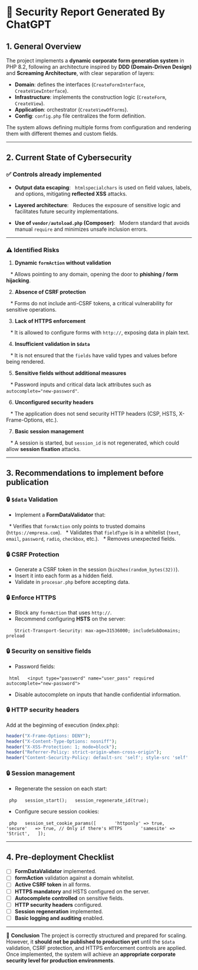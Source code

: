 # 📄 Security Report Generated By ChatGPT

## 1\. General Overview

The project implements a **dynamic corporate form generation system** in PHP 8.2, following an architecture inspired by **DDD (Domain-Driven Design)** and **Screaming Architecture**, with clear separation of layers:

  * **Domain**: defines the interfaces (`CreateFormInterface`, `CreateViewInterface`).
  * **Infrastructure**: implements the construction logic (`CreateForm`, `CreateView`).
  * **Application**: orchestrator (`CreateViewOfForms`).
  * **Config**: `config.php` file centralizes the form definition.

The system allows defining multiple forms from configuration and rendering them with different themes and custom fields.

-----

## 2\. Current State of Cybersecurity

### ✅ Controls already implemented

  * **Output data escaping**:
      `htmlspecialchars` is used on field values, labels, and options, mitigating **reflected XSS** attacks.

  * **Layered architecture**:
      Reduces the exposure of sensitive logic and facilitates future security implementations.

  * **Use of `vendor/autoload.php` (Composer)**:
      Modern standard that avoids manual `require` and minimizes unsafe inclusion errors.

-----

### ⚠️ Identified Risks

1.  **Dynamic `formAction` without validation**

   \* Allows pointing to any domain, opening the door to **phishing / form hijacking**.

2.  **Absence of CSRF protection**

   \* Forms do not include anti-CSRF tokens, a critical vulnerability for sensitive operations.

3.  **Lack of HTTPS enforcement**

   \* It is allowed to configure forms with `http://`, exposing data in plain text.

4.  **Insufficient validation in `$data`**

   \* It is not ensured that the `fields` have valid types and values before being rendered.

5.  **Sensitive fields without additional measures**

   \* Password inputs and critical data lack attributes such as `autocomplete="new-password"`.

6.  **Unconfigured security headers**

   \* The application does not send security HTTP headers (CSP, HSTS, X-Frame-Options, etc.).

7.  **Basic session management**

   \* A session is started, but `session_id` is not regenerated, which could allow **session fixation** attacks.

-----

## 3\. Recommendations to implement before publication

### 🔒 `$data` Validation

  * Implement a **FormDataValidator** that:

  \* Verifies that `formAction` only points to trusted domains (`https://empresa.com`).
  \* Validates that `fieldType` is in a whitelist (`text`, `email`, `password`, `radio`, `checkbox`, etc.).
  \* Removes unexpected fields.

### 🔒 CSRF Protection

  * Generate a CSRF token in the session (`bin2hex(random_bytes(32))`).
  * Insert it into each form as a hidden field.
  * Validate in `procesar.php` before accepting data.

### 🔒 Enforce HTTPS

  * Block any `formAction` that uses `http://`.
  * Recommend configuring **HSTS** on the server:

  `  Strict-Transport-Security: max-age=31536000; includeSubDomains; preload  `

### 🔒 Security on sensitive fields

  * Password fields:

  ` html   <input type="password" name="user_pass" required autocomplete="new-password">    `

  * Disable autocomplete on inputs that handle confidential information.

### 🔒 HTTP security headers

Add at the beginning of execution (index.php):

```php
header("X-Frame-Options: DENY");
header("X-Content-Type-Options: nosniff");
header("X-XSS-Protection: 1; mode=block");
header("Referrer-Policy: strict-origin-when-cross-origin");
header("Content-Security-Policy: default-src 'self'; style-src 'self' 'unsafe-inline'; script-src 'self';");
```

### 🔒 Session management

  * Regenerate the session on each start:

  ` php   session_start();   session_regenerate_id(true);    `

  * Configure secure session cookies:

  ` php   session_set_cookie_params([       'httponly' => true,       'secure'   => true, // Only if there's HTTPS       'samesite' => 'Strict',   ]);    `

-----

## 4\. Pre-deployment Checklist

  * [ ] **FormDataValidator** implemented.
  * [ ] **formAction** validation against a domain whitelist.
  * [ ] **Active CSRF token** in all forms.
  * [ ] **HTTPS mandatory** and HSTS configured on the server.
  * [ ] **Autocomplete controlled** on sensitive fields.
  * [ ] **HTTP security headers** configured.
  * [ ] **Session regeneration** implemented.
  * [ ] **Basic logging and auditing** enabled.

-----

📌 **Conclusion**
The project is correctly structured and prepared for scaling. However, it **should not be published to production yet** until the `$data` validation, CSRF protection, and HTTPS enforcement controls are applied. Once implemented, the system will achieve an **appropriate corporate security level for production environments**.
